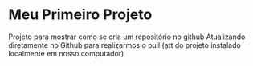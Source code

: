 # Meu Primeiro Projeto

Projeto para mostrar como se cria um repositório no github
Atualizando diretamente no Github para realizarmos o pull (att do projeto instalado localmente em nosso computador)
